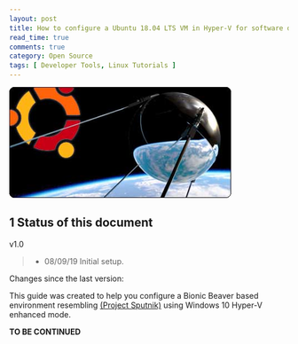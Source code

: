 ```yaml
---
layout: post
title: How to configure a Ubuntu 18.04 LTS VM in Hyper-V for software development
read_time: true
comments: true
category: Open Source 
tags: [ Developer Tools, Linux Tutorials ]
---
```


![Project Sputnik](/assets/sputnik.png)

**1 Status of this document**
-----------------------------

v1.0
> * 08/09/19 Initial setup.

Changes since the last version:

This guide was created to help you configure a Bionic Beaver based environment resembling [(Project Sputnik)](https://bartongeorge.io/2018/11/29/sputnik-turns-6-presenting-the-folks-behind-it/) using Windows 10 Hyper-V enhanced mode.

**TO BE CONTINUED**
